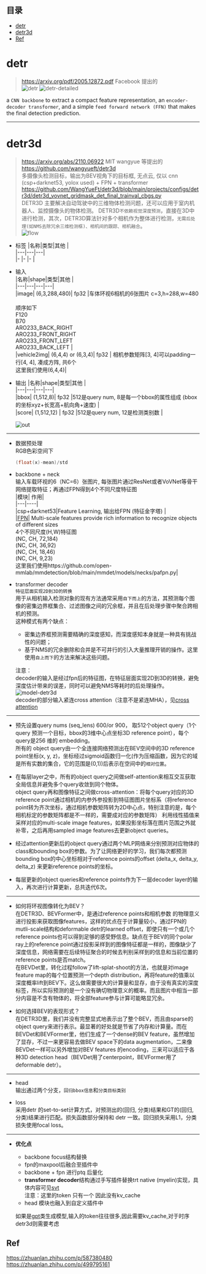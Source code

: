 ## 目录   
- [detr](#detr )     
- [detr3d](#detr3d )     
- [Ref](#Ref )     
  
# detr   
> https://arxiv.org/pdf/2005.12872.pdf  Facebook 提出的       
![detr](https://github.com/lix19937/pytorch-cookbook/assets/38753233/10aca5e6-a62e-478d-b4bd-16e1a79f1be5)
![detr-detailed](https://github.com/lix19937/pytorch-cookbook/assets/38753233/1f3a29f1-62bf-404c-b354-b42dea11caff)   

a `CNN backbone` to extract a compact feature representation, an `encoder-decoder transformer`, and a simple `feed forward network (FFN)` that makes the final detection prediction.

---------------------------   
# detr3d      
> https://arxiv.org/abs/2110.06922    MIT wangyue 等提出的    
https://github.com/wangyueft/detr3d       
多摄像头检测目标，输出为BEV视角下的目标框, 无点云, 仅以 cnn (csp+darknet53, yolox used) +  FPN  + transformer
https://github.com/WangYueFt/detr3d/blob/main/projects/configs/detr3d/detr3d_vovnet_gridmask_det_final_trainval_cbgs.py    
DETR3D 主要解决自动驾驶中的三维物体检测问题，还可以应用于室内机器人、监控摄像头的物体检测。 DETR3D`不依赖视觉深度预测`，直接在3D中进行检测，其次，DETR3D算法针对多个相机作为整体进行检测，`无需后处理(如NMS去除冗余三维检测框)、相机间的跟踪、相机融合`。    
> ![flow](https://github.com/lix19937/pytorch-cookbook/assets/38753233/3525dd0b-26c9-4e42-99eb-6cd62575d4b9)

* 标签
  |名称|类型|其他 |    
  |---|---|---|   
  |- |- |- |

* 输入       
  |名称|shape|类型|其他 |    
  |---|---|---|---|     
  |image| (6,3,288,480)| fp32 |车体环视6相机的6张图片 c=3,h=288,w=480 <br><br>顺序如下<br> F120 <br> B70 <br> ARO233_BACK_RIGHT<br>ARO233_FRONT_RIGHT <br> ARO233_FRONT_LEFT <br> ARO233_BACK_LEFT |   
  |vehicle2img| (6,4,4) or (6,3,4)| fp32 | 相机参数矩阵[3, 4]可以padding一行[4, 4], 凑成方阵, 共6个<br>这里我们使用(6,4,4)|     

* 输出
  |名称|shape|类型|其他 |    
  |---|---|---|---|     
  |bbox| (1,512,8)| fp32 |512是query num, 8是每一个bbox的属性组成 (bbox的坐标xyz+长宽高+航向角+速度)   |   
  |score| (1,512,12) | fp32 |512是query num, 12是检测类别数 |
  
  ![out](https://github.com/lix19937/pytorch-cookbook/assets/38753233/56209a1f-cfe4-4de4-ac76-f06e528e7f57)
  
---------------------------------

* 数据预处理  
  RGB色彩空间下
  ```cpp  
  (float(x)-mean)/std
  ```

* backbone + neck     
  输入车载环视的6（NC=6）张图片, 每张图片通过ResNet或者VoVNet等骨干网络提取特征；再通过FPN得到4个不同尺度特征图      
  |模块| 作用|    
  |---|----|    
  |csp+darknet53|Feature Learning, 输出给FPN (特征金字塔) |       
  |[FPN](fpn/fpn.md)| Multi-scale features provide rich information to recognize objects of different sizes<br>4个不同尺度(H,W)特征图<br>(NC, CH, 72,184)<br>(NC, CH, 36,92)<br>(NC, CH, 18,46)<br>(NC, CH,  9,23)<br> 这里我们使用https://github.com/open-mmlab/mmdetection/blob/main/mmdet/models/necks/pafpn.py|         

* transformer decoder       
`特征层面实现2D到3D的转换`          
用于从相机输入检测对象的现有方法通常采用`自下而上`的方法，其预测每个图像的密集边界框集合、过滤图像之间的冗余框，并且在后处理步骤中聚合跨相机的预测。    
这种模式有两个缺点：
    + 密集边界框预测需要精确的深度感知，而深度感知本身就是一种具有挑战性的问题；   
    + 基于NMS的冗余删除和合并是不可并行的引入大量推理开销的操作。这里使用`自上而下`的方法来解决这些问题。
 
  注意：       
  decoder的输入是经过fpn后的特征图，在特征层面实现2D到3D的转换，避免深度估计带来的误差，同时可以避免NMS等耗时的后处理操作。      
  ![model-detr3d](https://github.com/lix19937/pytorch-cookbook/assets/38753233/7b256cca-adfe-4d1f-8243-539eb5020d28)    
  decoder的部分输入紧连cross attention（注意不是紧连MHA），见[cross attention](https://github.com/lix19937/tensorrt-insight/tree/main/plugin/detr3d/decoder/cross_attention.md) 

-----------------  
+ 预先设置query nums (seq_lens) 600/or 900， 取512个object query（1个query 预测一个目标，bbox的3维中心点坐标3D reference point），每个query是256 维的 embedding。    
所有的 object query由一个全连接网络预测出在BEV空间中的3D reference point坐标(x, y, z)，坐标经过sigmoid函数归一化(作为压缩函数，因为它的域是所有实数的集合，它的范围是(0,1))后表示在空间中的`相对位置`。

+ 在每层layer之中，所有的object query之间做self-attention来相互交互获取全局信息并避免多个query收敛到同个物体。   
object query再和图像特征之间做cross-attention：将每个query对应的3D reference point通过相机的内参外参投影到特征图图片坐标系（将reference point转为齐次坐标，通过相机参数矩阵转为2D中心点，特别注意的是，每个相机标定的参数矩阵都是不一样的，需要成对应的参数矩阵）
利用线性插值来采样对应的multi-scale image features，如果投影坐标落在图片范围之外就补零，之后再用sampled image features去更新object queries。  

+ 经过attention更新后的object query通过两个MLP网络来分别预测对应物体的class和bounding box的参数。为了让网络更好的学习，我们每次都预测bounding box的中心坐标相对于reference points的offset (delta_x, delta_y, delta_z) 来更新reference points的坐标。

+ 每层更新的object queries和reference points作为下一层decoder layer的输入，再次进行计算更新，总共迭代6次。    

-------------------------

+ 如何将环视图像转化为BEV？   
在DETR3D、BEVFormer中，是通过reference points和相机参数 的物理意义进行投影来获取图像features，这样的优点在于计算量较小，通过FPN的mutli-scale结构和deformable detr的learned offset，即使只有一个或几个reference points也可以得到足够的感受野信息。缺点在于BEV的同个polar ray上的reference point通过投影采样到的图像特征都是一样的，图像缺少了深度信息，网络需要在后续特征聚合的时候去判别采样到的信息和当前位置的reference points是否match。   
在BEVDet里，转化过程follow了lift-splat-shoot的方法，也就是对image feature map的每个位置预测一个depth distribution，再将feature的值乘以深度概率lift到BEV下。这么做需要很大的计算量和显存，由于没有真实的深度标签，所以实际预测的是一个没有确切物理意义的概率。而且图片中相当一部分内容是不含有物体的，将全部feature参与计算可能略显冗余。

+ 如何选择BEV的表现形式？   
在DETR3D里，我们并没有完整显式地表示出了整个BEV，而且由sparse的object query来进行表示。最显著的好处就是节省了内存和计算量。而在BEVDet和BEVFormer里，他们生成了一个dense的BEV feature，虽然增加了显存，不过一来更容易去做BEV space下的data augmentation，二来像BEVDet一样可以另外增加对BEV features 的encoding，三来可以适应于各种3D detection head（BEVDet用了centerpoint，BEVFormer用了deformable detr）。

---------------------------

* head    
输出通过两个分支，`回归bbox信息`和`分类目标类别`
  
* loss     
采用detr 的set-to-set计算方式，对预测出的(回归, 分类)结果和GT的(回归, 分类)结果进行匹配。损失函数部分保持和 detr 一致。回归损失采用L1，分类损失使用focal loss。      
-------  

* **优化点**  
  * backbone focus结构替换
  * fpn的maxpool后融合至插件中
  * backbone + fpn 进行ptq 后量化   
  * **transformer decoder**结构通过手写插件替换trt native (myelin)实现，具体内容可见[svt](https://github.com/lix19937/tensorrt-insight/tree/main/plugin/svt)               
    注意：这里的token 只有一个 因此没有kv_cache    
  * head 模块也融入到自定义插件中     
    
  如果是[gpt](https://github.com/huggingface/transformers/blob/main/src/transformers/models/gpt2/modeling_gpt2.py)类生成模型,输入的token往往很多,因此需要kv_cache,对于时序detr3d则需要考虑         
       

## Ref      
https://zhuanlan.zhihu.com/p/587380480   
https://zhuanlan.zhihu.com/p/499795161   

 
